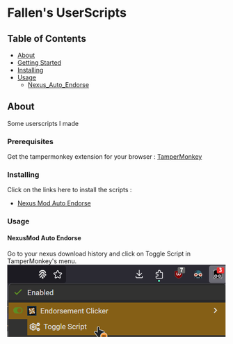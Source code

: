# Fallen's UserScripts

## Table of Contents

- [About](#about)
- [Getting Started](#getting_started)
- [Installing](#installing)
- [Usage](#usage)
    - [Nexus_Auto_Endorse](#script_nexus_endorse)

## About <a name = "about"></a>

Some userscripts I made

### Prerequisites

Get the tampermonkey extension for your browser : [TamperMonkey](https://www.tampermonkey.net/)

### Installing <a name = "installing"></a>

Click on the links here to install the scripts :

* [Nexus Mod Auto Endorse](https://github.com/FallenStar08/FallenUserScripts/raw/main/NexusAutoEndorse.user.js)


### Usage <a name = "usage"></a>


#### NexusMod Auto Endorse <a name = "script_nexus_endorse"></a>
Go to your nexus download history and click on Toggle Script in TamperMonkey's menu.
![Auto Endorse Example Image](Resources/Images/AutoEndorse.png)